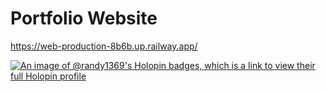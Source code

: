 # Portfolio Website 

https://web-production-8b6b.up.railway.app/

[![An image of @randy1369's Holopin badges, which is a link to view their full Holopin profile](https://holopin.me/randy1369)](https://holopin.io/@randy1369)
